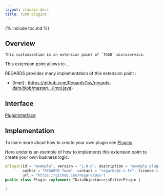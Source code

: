```yaml
---
layout: classic-docs
title: TODO plugins
---
```


{% include toc.md %}

## Overview

    This customization is an extension point of `TODO` microservice.

This extension point allows to ...

REGARDS provides many implementation of this extension point :
 - [Impl] : (https://github.com/RegardsOss/regards-dam/blob/master/.../Impl.java)

## Interface

   [PluginInterface](https://github.com/RegardsOss/regards-dam/blob/master/.../IInterface.java)

## Implementation

To learn more about how to create your own plugin see [Plugins](/development/framework/modules/plugins/)

Here under is an exemple of how to implements this extension point to create your own business logic.

```java
@Plugin(id = "exemple", version = "1.0.0", description = "exemple plugin",
        author = "REGARDS Team", contact = "regards@c-s.fr", licence = "LGPLv3.0", owner = "CSSI",
        url = "https://github.com/RegardsOss")
public class Plugin implements IDataObjectAccessFilterPlugin {
   
}
```
